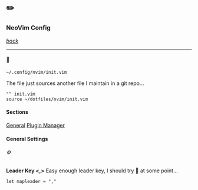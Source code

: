 ## ✏️
### NeoVim Config

[*back*](../README.md)

---

#### 🤖

`~/.config/nvim/init.vim`

The file just sources another file I maintain in a git repo...

``` vim
"" init.vim
source ~/dotfiles/nvim/init.vim
```

#### Sections
[General](#general-settings)
[Plugin Manager](#plugin-manager)


#### General Settings
###### ⚙️

**Leader Key <,>**
Easy enough leader key, I should try <space> 🤔 at some point...
``` vim
let mapleader = ","
```




